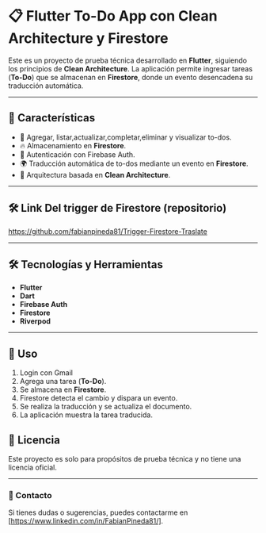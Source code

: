 # 📋 Flutter To-Do App con Clean Architecture y Firestore

Este es un proyecto de prueba técnica desarrollado en **Flutter**, siguiendo los principios de **Clean Architecture**. La aplicación permite ingresar tareas (**To-Do**) que se almacenan en **Firestore**, donde un evento desencadena su traducción automática.

---

## 🚀 Características
- 📌 Agregar, listar,actualizar,completar,eliminar y visualizar to-dos.
- 🔥 Almacenamiento en **Firestore**.
- 🔑 Autenticación con Firebase Auth.
- 🌍 Traducción automática de to-dos mediante un evento en **Firestore**.
- 🧱 Arquitectura basada en **Clean Architecture**.


---

## 🛠️ Link Del trigger de Firestore (repositorio)

https://github.com/fabianpineda81/Trigger-Firestore-Traslate

---

## 🛠️ Tecnologías y Herramientas
- **Flutter** 
- **Dart** 
- **Firebase Auth**
- **Firestore** 
- **Riverpod** 

---


## 📜 Uso
1. Login con Gmail
2. Agrega una tarea (**To-Do**).
3. Se almacena en **Firestore**.
4. Firestore detecta el cambio y dispara un evento.
5. Se realiza la traducción y se actualiza el documento.
6. La aplicación muestra la tarea traducida.





## 📄 Licencia
Este proyecto es solo para propósitos de prueba técnica y no tiene una licencia oficial.

---

### 📩 Contacto
Si tienes dudas o sugerencias, puedes contactarme en [https://www.linkedin.com/in/FabianPineda81/].

